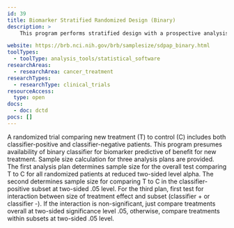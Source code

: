 ```yaml
---
id: 39
title: Biomarker Stratified Randomized Design (Binary)
description: >
    This program performs stratified design with a prospective analysis plan and binary endpoint.

website: https://brb.nci.nih.gov/brb/samplesize/sdpap_binary.html
toolTypes:
  - toolType: analysis_tools/statistical_software
researchAreas:
  - researchArea: cancer_treatment
researchTypes:
  - researchType: clinical_trials
resourceAccess:
  type: open
docs:
  - doc: dctd
pocs: []
---
```

A randomized trial comparing new treatment (T) to control (C) includes both classifier-positive and classifier-negative patients. This program presumes  availability of binary classifier for biomarker predictive of benefit for new treatment. Sample size calculation for three analysis plans are provided. The first analysis plan determines sample size for the overall test comparing T to C for all randomized patients at reduced two-sided level alpha.  The second determines sample size for comparing T to C in the classifier-positive subset at two-sided .05 level.  For the third plan, first test for interaction between size of treatment effect and subset (classifier + or classifier -). If the interaction is non-significant, just compare treatments overall at two-sided significance level .05, otherwise, compare treatments within subsets at two-sided .05 level.